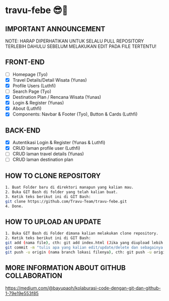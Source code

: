 # travu-febe 😎🦾
## IMPORTANT ANNOUNCEMENT
NOTE: HARAP DIPERHATIKAN UNTUK SELALU PULL REPOSITORY TERLEBIH DAHULU SEBELUM MELAKUKAN EDIT PADA FILE TERTENTU!

## FRONT-END
- [ ] Homepage (Tyo)
- [x] Travel Details/Detail Wisata (Yunas)
- [x] Profile Users (Luthfi)
- [ ] Search Page (Tyo)
- [x] Destination Plan / Rencana Wisata (Yunas)
- [x] Login & Register (Yunas)
- [x] About (Luthfi)
- [x] Components: Navbar & Footer (Tyo), Button & Cards (Luthfi)

## BACK-END
- [x] Autentikasi Login & Register (Yunas & Luthfi)
- [x] CRUD laman profile user (Luthfi)
- [ ] CRUD laman travel details (Yunas)
- [ ] CRUD laman destination plan

## HOW TO CLONE REPOSITORY

```bash
1. Buat Folder baru di direktori manapun yang kalian mau.
2. Buka GIT Bash di folder yang telah kalian buat.
3. Ketik teks berikut ini di GIT Bash:
git clone https://github.com/Travu-Team/travu-febe.git
4. Done.
```

## HOW TO UPLOAD AN UPDATE

```bash
1. Buka GIT Bash di Folder dimana kalian melakukan clone repository.
2. Ketik teks berikut ini di GIT Bash:
git add (nama file), cth: git add index.html (Jika yang diupload lebih dari satu file, gunakan: git add garuda.php terbang.css de_el_el.html)
git commit -m "tulis apa yang kalian edit/update/delete dan sebagainya (NAMA KALIAN)" cth: git commit -m "edit file footer (Joko)"
git push -u origin (nama branch lokasi filenya), cth: git push -u origin main atau git push -u origin homepage
```

## MORE INFORMATION ABOUT GITHUB COLLABORATION

https://medium.com/@bayupaoh/kolaburasi-code-dengan-git-dan-github-1-79e19e553f85
